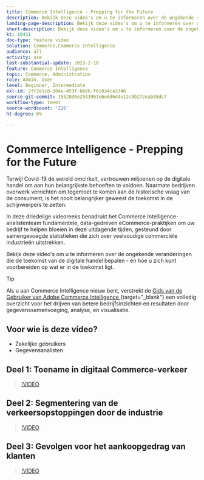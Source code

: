 ```yaml
---
title: Commerce Intelligence - Prepping for the Future
description: Bekijk deze video's om u te informeren over de ongekende veranderingen die de toekomst van de digitale handel bepalen.
landing-page-description: Bekijk deze video's om u te informeren over de ongekende veranderingen die de toekomst van de digitale handel bepalen.
short-description: Bekijk deze video's om u te informeren over de ongekende veranderingen die de toekomst van de digitale handel bepalen.
kt: 10411
doc-type: feature video
solution: Commerce,Commerce Intelligence
audience: all
activity: use
last-substantial-update: 2023-2-10
feature: Commerce Intelligence
topic: Commerce, Administration
role: Admin, User
level: Beginner, Intermediate
exl-id: 2ff2e1c8-384a-453f-bb8b-f6c834ca334b
source-git-commit: 15528d0e2543961e6e6d6d4e12c9b272eab88dc7
workflow-type: tm+mt
source-wordcount: '226'
ht-degree: 0%

---
```


# Commerce Intelligence - Prepping for the Future

Terwijl Covid-19 de wereld omcirkelt, vertrouwen miljoenen op de digitale handel om aan hun belangrijkste behoeften te voldoen. Naarmate bedrijven overwerk verrichten om tegemoet te komen aan de historische vraag van de consument, is het nooit belangrijker geweest de toekomst in de schijnwerpers te zetten.

In deze driedelige videoreeks benadrukt het Commerce Intelligence-analistenteam fundamentele, data-gedreven eCommerce-praktijken om uw bedrijf te helpen bloeien in deze uitdagende tijden, gesteund door samengevoegde statistieken die zich over veelvoudige commerciële industrieën uitstrekken.

Bekijk deze video&#39;s om u te informeren over de ongekende veranderingen die de toekomst van de digitale handel bepalen - en hoe u zich kunt voorbereiden op wat er in de toekomst ligt.

>[!TIP]
>
>Als u aan Commerce Intelligence nieuw bent, verstrekt de [ Gids van de Gebruiker van Adobe Commerce Intelligence ](https://experienceleague.adobe.com/docs/commerce-business-intelligence/mbi/guide-overview.html){target="_blank"}  een volledig overzicht voor het drijven van betere bedrijfsinzichten en resultaten door gegevenssamenvoeging, analyse, en visualisatie.

## Voor wie is deze video?

- Zakelijke gebruikers
- Gegevensanalisten

## Deel 1: Toename in digitaal Commerce-verkeer

>[!VIDEO](https://video.tv.adobe.com/v/342498?quality=12&learn=on)

## Deel 2: Segmentering van de verkeersopstoppingen door de industrie

>[!VIDEO](https://video.tv.adobe.com/v/342499?quality=12&learn=on)

## Deel 3: Gevolgen voor het aankoopgedrag van klanten

>[!VIDEO](https://video.tv.adobe.com/v/342500?quality=12&learn=on)
